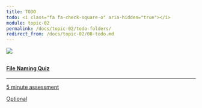```yaml
---
title: TODO
todo: <i class="fa fa-check-square-o" aria-hidden="true"></i>
module: topic-02
permalink: /docs/topic-02/todo-folders/
redirect_from: /docs/topic-02/08-todo.md
---
```


<div class="row text-center">
    <div class="col-lg-4">
        <div class="bs-component">
          <div class="list-group">
            <a href="{{ site.url }}/docs/topic-02/#" class="list-group-item">
              <img src="../img/hw-icon-folder.svg" style="max-height: 100px; margin: auto; margin-bottom: 10px;" />
                <h4 class="list-group-item-heading">File Naming Quiz</h4>
                <hr>
                <p class="list-group-item-text"><i class="fa fa-clock-o" aria-hidden="true"></i> 5 minute assessment</p>
                <p><span class="label label-warning">Optional</span></p>
            </a>
            </div>
        </div>
    </div>

</div>
